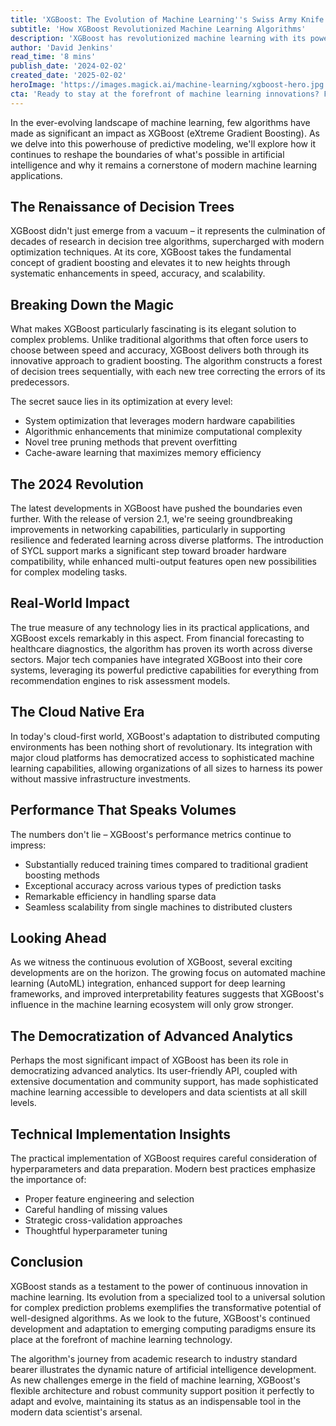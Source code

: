 ```yaml
---
title: 'XGBoost: The Evolution of Machine Learning''s Swiss Army Knife'
subtitle: 'How XGBoost Revolutionized Machine Learning Algorithms'
description: 'XGBoost has revolutionized machine learning with its powerful combination of speed and accuracy. This comprehensive look at the algorithm explores its evolution, current capabilities, and future potential in the AI landscape.'
author: 'David Jenkins'
read_time: '8 mins'
publish_date: '2024-02-02'
created_date: '2025-02-02'
heroImage: 'https://images.magick.ai/machine-learning/xgboost-hero.jpg'
cta: 'Ready to stay at the forefront of machine learning innovations? Follow us on LinkedIn for regular updates on XGBoost and other cutting-edge AI technologies that are shaping the future of data science.'
---
```


In the ever-evolving landscape of machine learning, few algorithms have made as significant an impact as XGBoost (eXtreme Gradient Boosting). As we delve into this powerhouse of predictive modeling, we'll explore how it continues to reshape the boundaries of what's possible in artificial intelligence and why it remains a cornerstone of modern machine learning applications.

## The Renaissance of Decision Trees

XGBoost didn't just emerge from a vacuum – it represents the culmination of decades of research in decision tree algorithms, supercharged with modern optimization techniques. At its core, XGBoost takes the fundamental concept of gradient boosting and elevates it to new heights through systematic enhancements in speed, accuracy, and scalability.

## Breaking Down the Magic

What makes XGBoost particularly fascinating is its elegant solution to complex problems. Unlike traditional algorithms that often force users to choose between speed and accuracy, XGBoost delivers both through its innovative approach to gradient boosting. The algorithm constructs a forest of decision trees sequentially, with each new tree correcting the errors of its predecessors.

The secret sauce lies in its optimization at every level:

- System optimization that leverages modern hardware capabilities
- Algorithmic enhancements that minimize computational complexity
- Novel tree pruning methods that prevent overfitting
- Cache-aware learning that maximizes memory efficiency

## The 2024 Revolution

The latest developments in XGBoost have pushed the boundaries even further. With the release of version 2.1, we're seeing groundbreaking improvements in networking capabilities, particularly in supporting resilience and federated learning across diverse platforms. The introduction of SYCL support marks a significant step toward broader hardware compatibility, while enhanced multi-output features open new possibilities for complex modeling tasks.

## Real-World Impact

The true measure of any technology lies in its practical applications, and XGBoost excels remarkably in this aspect. From financial forecasting to healthcare diagnostics, the algorithm has proven its worth across diverse sectors. Major tech companies have integrated XGBoost into their core systems, leveraging its powerful predictive capabilities for everything from recommendation engines to risk assessment models.

## The Cloud Native Era

In today's cloud-first world, XGBoost's adaptation to distributed computing environments has been nothing short of revolutionary. Its integration with major cloud platforms has democratized access to sophisticated machine learning capabilities, allowing organizations of all sizes to harness its power without massive infrastructure investments.

## Performance That Speaks Volumes

The numbers don't lie – XGBoost's performance metrics continue to impress:

- Substantially reduced training times compared to traditional gradient boosting methods
- Exceptional accuracy across various types of prediction tasks
- Remarkable efficiency in handling sparse data
- Seamless scalability from single machines to distributed clusters

## Looking Ahead

As we witness the continuous evolution of XGBoost, several exciting developments are on the horizon. The growing focus on automated machine learning (AutoML) integration, enhanced support for deep learning frameworks, and improved interpretability features suggests that XGBoost's influence in the machine learning ecosystem will only grow stronger.

## The Democratization of Advanced Analytics

Perhaps the most significant impact of XGBoost has been its role in democratizing advanced analytics. Its user-friendly API, coupled with extensive documentation and community support, has made sophisticated machine learning accessible to developers and data scientists at all skill levels.

## Technical Implementation Insights

The practical implementation of XGBoost requires careful consideration of hyperparameters and data preparation. Modern best practices emphasize the importance of:

- Proper feature engineering and selection
- Careful handling of missing values
- Strategic cross-validation approaches
- Thoughtful hyperparameter tuning

## Conclusion

XGBoost stands as a testament to the power of continuous innovation in machine learning. Its evolution from a specialized tool to a universal solution for complex prediction problems exemplifies the transformative potential of well-designed algorithms. As we look to the future, XGBoost's continued development and adaptation to emerging computing paradigms ensure its place at the forefront of machine learning technology.

The algorithm's journey from academic research to industry standard bearer illustrates the dynamic nature of artificial intelligence development. As new challenges emerge in the field of machine learning, XGBoost's flexible architecture and robust community support position it perfectly to adapt and evolve, maintaining its status as an indispensable tool in the modern data scientist's arsenal.